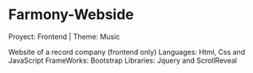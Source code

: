 # Farmony-Webside
Proyect: Frontend | Theme: Music

Website of a record company (frontend only)
Languages: Html, Css and JavaScript
FrameWorks: Bootstrap
Libraries: Jquery and ScrollReveal
